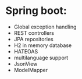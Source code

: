# Spring boot:
- Global exception handling
- REST controllers
- JPA repositories
- H2 in memory database
- HATEOAS
- multilanguage support
- JsonView
- ModelMapper
